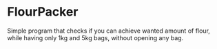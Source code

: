 # FlourPacker
Simple program that checks if you can achieve wanted amount of flour, while having only 1kg and 5kg bags, without opening any bag.
